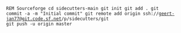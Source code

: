 <code>REM Sourceforge
cd sidecutters-main
git init
git add .
git commit -a -m "Initial commit"
git remote add origin ssh://geert-jan77@git.code.sf.net/p/sidecutters/git
git push -u origin master
</code>
